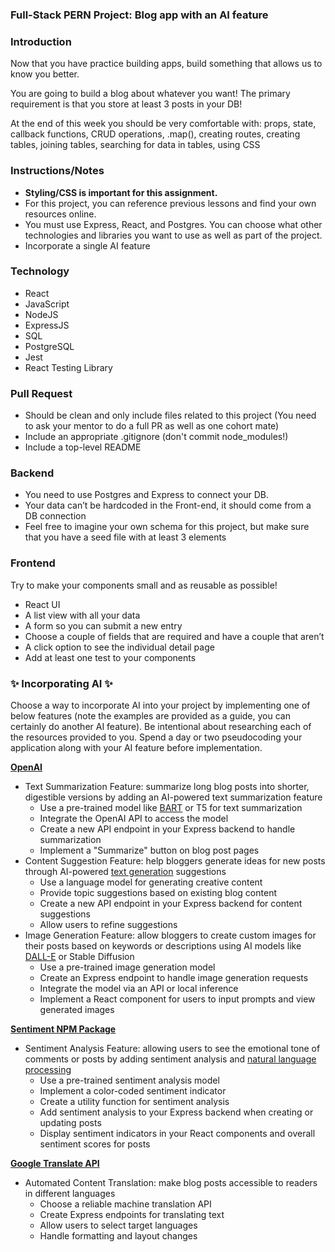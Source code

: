 ### Full-Stack PERN Project: Blog app with an AI feature

### Introduction

Now that you have practice building apps, build something that allows us to know you better.

You are going to build a blog about whatever you want! The primary requirement is that you store at least 3 posts in your DB!

At the end of this week you should be very comfortable with: props, state, callback functions, CRUD operations, .map(), creating routes, creating tables, joining tables, searching for data in tables, using CSS

### Instructions/Notes

- **Styling/CSS is important for this assignment.**
- For this project, you can reference previous lessons and find your own resources online.
- You must use Express, React, and Postgres. You can choose what other technologies and libraries you want to use as well as part of the project.
- Incorporate a single AI feature


### Technology
- React
- JavaScript
- NodeJS
- ExpressJS
- SQL
- PostgreSQL
- Jest
- React Testing Library

### Pull Request

- Should be clean and only include files related to this project (You need to ask your mentor to do a full PR as well as one cohort mate)
- Include an appropriate .gitignore (don't commit node_modules!)
- Include a top-level README

### Backend

- You need to use Postgres and Express to connect your DB.
- Your data can’t be hardcoded in the Front-end, it should come from a DB connection
- Feel free to imagine your own schema for this project, but make sure that you have a seed file with at least 3 elements

### Frontend

Try to make your components small and as reusable as possible!

- React UI
- A list view with all your data
- A form so you can submit a new entry
- Choose a couple of fields that are required and have a couple that aren’t
- A click option to see the individual detail page
- Add at least one test to your components

### ✨ Incorporating AI ✨
Choose a way to incorporate AI into your project by implementing one of below features (note the examples are provided as a guide, you can certainly do another AI feature). Be intentional about researching each of the resources provided to you. Spend a day or two pseudocoding your application along with your AI feature before implementation.

**[OpenAI](https://platform.openai.com/docs/api-reference/introduction)**
- Text Summarization Feature: summarize long blog posts into shorter, digestible versions by adding an AI-powered text summarization feature
  - Use a pre-trained model like [BART](https://huggingface.co/facebook/bart-large-cnn) or T5 for text summarization
  - Integrate the OpenAI API to access the model
  - Create a new API endpoint in your Express backend to handle summarization
  - Implement a "Summarize" button on blog post pages
- Content Suggestion Feature: help bloggers generate ideas for new posts through AI-powered [text generation](https://www.tutorialspoint.com/natural_language_processing/nlp_text_generation.htm) suggestions
  - Use a language model for generating creative content
  - Provide topic suggestions based on existing blog content
  - Create a new API endpoint in your Express backend for content suggestions
  - Allow users to refine suggestions
- Image Generation Feature: allow bloggers to create custom images for their posts based on keywords or descriptions using AI models like [DALL-E](https://platform.openai.com/docs/guides/images/usage) or Stable Diffusion
  - Use a pre-trained image generation model
  - Create an Express endpoint to handle image generation requests
  - Integrate the model via an API or local inference
  - Implement a React component for users to input prompts and view generated images

**[Sentiment NPM Package](https://www.npmjs.com/package/sentiment)**
- Sentiment Analysis Feature: allowing users to see the emotional tone of comments or posts by adding sentiment analysis and [natural language processing](https://www.tutorialspoint.com/natural_language_processing/index.htm)
  - Use a pre-trained sentiment analysis model
  - Implement a color-coded sentiment indicator
  - Create a utility function for sentiment analysis
  - Add sentiment analysis to your Express backend when creating or updating posts
  - Display sentiment indicators in your React components and overall sentiment scores for posts

**[Google Translate API](https://cloud.google.com/translate/docs)**
- Automated Content Translation: make blog posts accessible to readers in different languages
  - Choose a reliable machine translation API
  - Create Express endpoints for translating text
  - Allow users to select target languages
  - Handle formatting and layout changes

